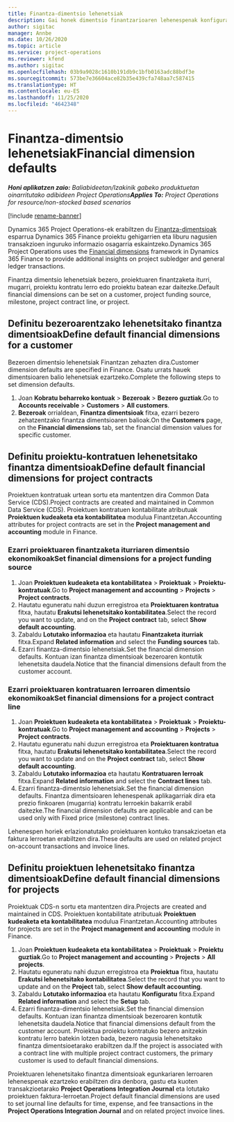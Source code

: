 ```yaml
---
title: Finantza-dimentsio lehenetsiak
description: Gai honek dimentsio finantzarioaren lehenespenak konfiguratzeko moduari buruzko informazioa eskaintzen du.
author: sigitac
manager: Annbe
ms.date: 10/26/2020
ms.topic: article
ms.service: project-operations
ms.reviewer: kfend
ms.author: sigitac
ms.openlocfilehash: 03b9a9028c1610b191db9c1bfb0163adc88bdf3e
ms.sourcegitcommit: 573be7e36604ace82b35e439cfa748aa7c587415
ms.translationtype: HT
ms.contentlocale: eu-ES
ms.lasthandoff: 11/25/2020
ms.locfileid: "4642348"
---
```

# <a name="financial-dimension-defaults"></a><span data-ttu-id="69815-103">Finantza-dimentsio lehenetsiak</span><span class="sxs-lookup"><span data-stu-id="69815-103">Financial dimension defaults</span></span>

<span data-ttu-id="69815-104">_**Honi aplikatzen zaio:** Baliabideetan/Izakinik gabeko produktuetan oinarritutako adibideen Project Operations_</span><span class="sxs-lookup"><span data-stu-id="69815-104">_**Applies To:** Project Operations for resource/non-stocked based scenarios_</span></span>

[!include [rename-banner](~/includes/cc-data-platform-banner.md)]

<span data-ttu-id="69815-105">Dynamics 365 Project Operations-ek erabiltzen du [Finantza-dimentsioak](https://docs.microsoft.com/dynamics365/finance/general-ledger/financial-dimensions) esparrua Dynamics 365 Finance proiektu gehigarrien eta liburu nagusien transakzioen inguruko informazio osagarria eskaintzeko.</span><span class="sxs-lookup"><span data-stu-id="69815-105">Dynamics 365 Project Operations uses the [Financial dimensions](https://docs.microsoft.com/dynamics365/finance/general-ledger/financial-dimensions) framework in Dynamics 365 Finance to provide additional insights on project subledger and general ledger transactions.</span></span>

<span data-ttu-id="69815-106">Finantza dimentsio lehenetsiak bezero, proiektuaren finantzaketa iturri, mugarri, proiektu kontratu lerro edo proiektu batean ezar daitezke.</span><span class="sxs-lookup"><span data-stu-id="69815-106">Default financial dimensions can be set on a customer, project funding source, milestone, project contract line, or project.</span></span>

## <a name="define-default-financial-dimensions-for-a-customer"></a><span data-ttu-id="69815-107">Definitu bezeroarentzako lehenetsitako finantza dimentsioak</span><span class="sxs-lookup"><span data-stu-id="69815-107">Define default financial dimensions for a customer</span></span>

<span data-ttu-id="69815-108">Bezeroen dimentsio lehenetsiak Finantzan zehazten dira.</span><span class="sxs-lookup"><span data-stu-id="69815-108">Customer dimension defaults are specified in Finance.</span></span> <span data-ttu-id="69815-109">Osatu urrats hauek dimentsioaren balio lehenetsiak ezartzeko.</span><span class="sxs-lookup"><span data-stu-id="69815-109">Complete the following steps to set dimension defaults.</span></span>

1. <span data-ttu-id="69815-110">Joan **Kobratu beharreko kontuak** > **Bezeroak** > **Bezero guztiak**.</span><span class="sxs-lookup"><span data-stu-id="69815-110">Go to **Accounts receivable** > **Customers** > **All customers**.</span></span>
2. <span data-ttu-id="69815-111">**Bezeroak** orrialdean, **Finantza dimentsioak** fitxa, ezarri bezero zehatzentzako finantza dimentsioaren balioak.</span><span class="sxs-lookup"><span data-stu-id="69815-111">On the **Customers** page, on the **Financial dimensions** tab, set the financial dimension values for specific customer.</span></span>

## <a name="define-default-financial-dimensions-for-project-contracts"></a><span data-ttu-id="69815-112">Definitu proiektu-kontratuen lehenetsitako finantza dimentsioak</span><span class="sxs-lookup"><span data-stu-id="69815-112">Define default financial dimensions for project contracts</span></span>

<span data-ttu-id="69815-113">Proiektuen kontratuak urtean sortu eta mantentzen dira Common Data Service (CDS).</span><span class="sxs-lookup"><span data-stu-id="69815-113">Project contracts are created and maintained in Common Data Service (CDS).</span></span> <span data-ttu-id="69815-114">Proiektuen kontratuen kontabilitate atributuak **Proiektuen kudeaketa eta kontabilitatea** modulua Finantzetan.</span><span class="sxs-lookup"><span data-stu-id="69815-114">Accounting attributes for project contracts are set in the **Project management and accounting** module in Finance.</span></span>

### <a name="set-financial-dimensions-for-a-project-funding-source"></a><span data-ttu-id="69815-115">Ezarri proiektuaren finantzaketa iturriaren dimentsio ekonomikoak</span><span class="sxs-lookup"><span data-stu-id="69815-115">Set financial dimensions for a project funding source</span></span>

1. <span data-ttu-id="69815-116">Joan **Proiektuen kudeaketa eta kontabilitatea** > **Proiektuak** > **Proiektu-kontratuak**.</span><span class="sxs-lookup"><span data-stu-id="69815-116">Go to **Project management and accounting** > **Projects** > **Project contracts**.</span></span>
2. <span data-ttu-id="69815-117">Hautatu eguneratu nahi duzun erregistroa eta **Proiektuaren kontratua** fitxa, hautatu **Erakutsi lehenetsitako kontabilitatea**.</span><span class="sxs-lookup"><span data-stu-id="69815-117">Select the record you want to update, and on the **Project contract** tab, select **Show default accounting**.</span></span>
3. <span data-ttu-id="69815-118">Zabaldu **Lotutako informazioa** eta hautatu **Finantzaketa iturriak** fitxa.</span><span class="sxs-lookup"><span data-stu-id="69815-118">Expand **Related information** and select the **Funding sources** tab.</span></span>
4. <span data-ttu-id="69815-119">Ezarri finantza-dimentsio lehenetsiak.</span><span class="sxs-lookup"><span data-stu-id="69815-119">Set the financial dimension defaults.</span></span> <span data-ttu-id="69815-120">Kontuan izan finantza dimentsioak bezeroaren kontutik lehenetsita daudela.</span><span class="sxs-lookup"><span data-stu-id="69815-120">Notice that the financial dimensions default from the customer account.</span></span>

### <a name="set-financial-dimensions-for-a-project-contract-line"></a><span data-ttu-id="69815-121">Ezarri proiektuaren kontratuaren lerroaren dimentsio ekonomikoak</span><span class="sxs-lookup"><span data-stu-id="69815-121">Set financial dimensions for a project contract line</span></span>

1. <span data-ttu-id="69815-122">Joan **Proiektuen kudeaketa eta kontabilitatea** > **Proiektuak** > **Proiektu-kontratuak**.</span><span class="sxs-lookup"><span data-stu-id="69815-122">Go to **Project management and accounting** > **Projects** > **Project contracts**.</span></span>
2. <span data-ttu-id="69815-123">Hautatu eguneratu nahi duzun erregistroa eta **Proiektuaren kontratua** fitxa, hautatu **Erakutsi lehenetsitako kontabilitatea**.</span><span class="sxs-lookup"><span data-stu-id="69815-123">Select the record you want to update and on the **Project contract** tab, select **Show default accounting**.</span></span>
3. <span data-ttu-id="69815-124">Zabaldu **Lotutako informazioa** eta hautatu **Kontratuaren lerroak** fitxa.</span><span class="sxs-lookup"><span data-stu-id="69815-124">Expand **Related information** and select the **Contract lines** tab.</span></span>
4. <span data-ttu-id="69815-125">Ezarri finantza-dimentsio lehenetsiak.</span><span class="sxs-lookup"><span data-stu-id="69815-125">Set the financial dimension defaults.</span></span> <span data-ttu-id="69815-126">Finantza dimentsioaren lehenespenak aplikagarriak dira eta prezio finkoaren (mugarria) kontratu lerroekin bakarrik erabil daitezke.</span><span class="sxs-lookup"><span data-stu-id="69815-126">The financial dimension defaults are applicable and can be used only with Fixed price (milestone) contract lines.</span></span>

<span data-ttu-id="69815-127">Lehenespen horiek erlazionatutako proiektuaren kontuko transakzioetan eta faktura lerroetan erabiltzen dira.</span><span class="sxs-lookup"><span data-stu-id="69815-127">These defaults are used on related project on-account transactions and invoice lines.</span></span>

## <a name="define-default-financial-dimensions-for-projects"></a><span data-ttu-id="69815-128">Definitu proiektuen lehenetsitako finantza dimentsioak</span><span class="sxs-lookup"><span data-stu-id="69815-128">Define default financial dimensions for projects</span></span>

<span data-ttu-id="69815-129">Proiektuak CDS-n sortu eta mantentzen dira.</span><span class="sxs-lookup"><span data-stu-id="69815-129">Projects are created and maintained in CDS.</span></span> <span data-ttu-id="69815-130">Proiektuen kontabilitate atributuak **Proiektuen kudeaketa eta kontabilitatea** modulua Finantzetan.</span><span class="sxs-lookup"><span data-stu-id="69815-130">Accounting attributes for projects are set in the **Project management and accounting** module in Finance.</span></span>

1. <span data-ttu-id="69815-131">Joan **Proiektuen kudeaketa eta kontabilitatea** > **Proiektuak** > **Proiektu guztiak**.</span><span class="sxs-lookup"><span data-stu-id="69815-131">Go to **Project management and accounting** > **Projects** > **All projects**.</span></span>
2. <span data-ttu-id="69815-132">Hautatu eguneratu nahi duzun erregistroa eta **Proiektua** fitxa, hautatu **Erakutsi lehenetsitako kontabilitatea**.</span><span class="sxs-lookup"><span data-stu-id="69815-132">Select the record that you want to update and on the **Project** tab, select **Show default accounting**.</span></span>
3. <span data-ttu-id="69815-133">Zabaldu **Lotutako informazioa** eta hautatu **Konfiguratu** fitxa.</span><span class="sxs-lookup"><span data-stu-id="69815-133">Expand **Related information** and select the **Setup** tab.</span></span>
4. <span data-ttu-id="69815-134">Ezarri finantza-dimentsio lehenetsiak.</span><span class="sxs-lookup"><span data-stu-id="69815-134">Set the financial dimension defaults.</span></span> <span data-ttu-id="69815-135">Kontuan izan finantza dimentsioak bezeroaren kontutik lehenetsita daudela.</span><span class="sxs-lookup"><span data-stu-id="69815-135">Notice that financial dimensions default from the customer account.</span></span> <span data-ttu-id="69815-136">Proiektua proiektu kontratuko bezero anitzekin kontratu lerro batekin lotzen bada, bezero nagusia lehenetsitako finantza dimentsioetarako erabiltzen da.</span><span class="sxs-lookup"><span data-stu-id="69815-136">If the project is associated with a contract line with multiple project contract customers, the primary customer is used to default financial dimensions.</span></span>

<span data-ttu-id="69815-137">Proiektuaren lehenetsitako finantza dimentsioak egunkariaren lerroaren lehenespenak ezartzeko erabiltzen dira denbora, gastu eta kuoten transakzioetarako **Project Operations Integration Journal** eta lotutako proiektuen faktura-lerroetan.</span><span class="sxs-lookup"><span data-stu-id="69815-137">Project default financial dimensions are used to set journal line defaults for time, expense, and fee transactions in the **Project Operations Integration Journal** and on related project invoice lines.</span></span>
